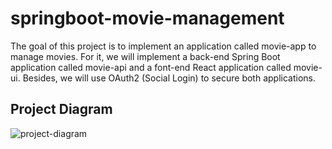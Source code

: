 # springboot-movie-management

The goal of this project is to implement an application called movie-app to manage movies. For it, we will implement a back-end Spring Boot application called movie-api and a font-end React application called movie-ui. Besides, we will use OAuth2 (Social Login) to secure both applications.

## Project Diagram

![project-diagram](documentation/project-diagram1.png)